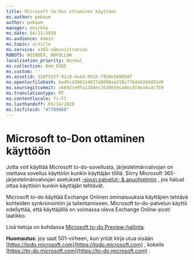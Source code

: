 ```yaml
---
title: Microsoft to-Don ottaminen käyttöön
ms.author: pebaum
author: pebaum
manager: mnirkhe
ms.date: 04/21/2020
ms.audience: Admin
ms.topic: article
ms.service: o365-administration
ROBOTS: NOINDEX, NOFOLLOW
localization_priority: Normal
ms.collection: Adm_O365
ms.custom: ''
ms.assetid: 339f925f-91c8-4a1d-902b-f920e58999df
ms.openlocfilehash: ba45cd308114037a0090aa218c7764442b0d81d9
ms.sourcegitcommit: c6692ce0fa1358ec3529e59ca0ecdfdea4cdc759
ms.translationtype: MT
ms.contentlocale: fi-FI
ms.lasthandoff: 09/14/2020
ms.locfileid: "47709868"
---
```

# <a name="how-to-enable-microsoft-to-do"></a>Microsoft to-Don ottaminen käyttöön

Jotta voit käyttää Microsoft to-do-sovellusta, järjestelmänvalvojan on otettava sovellus käyttöön kunkin käyttäjän tilillä. Siirry Microsoft 365-järjestelmänvalvojan asetukset [-sivun palvelut- &amp; apuohjelmiin](https://portal.office.com/adminportal/home#/Settings/ServicesAndAddIns) , jos haluat ottaa käyttöön kunkin käyttäjän tehtävät.
  
Microsoft to-do käyttää Exchange Onlinen ominaisuuksia käyttäjien tehtävä kohteiden synkronointiin ja tallentamiseen. Microsoft to-do-palvelun käyttö edellyttää, että käyttäjällä on voimassa oleva Exchange Online-posti laatikko.
  
Lisä tietoja on kohdassa [Microsoft to-do Preview-hallinta](https://support.office.com/article/490c1a8c-2333-4952-8125-841afadb9620.aspx).
  
 **Huomautus**: jos saat 501-virheen, kun yrität kirja utua sisään [https://todo.microsoft.com](https://todo.microsoft.com) , kokeile [https://to-do.microsoft.com](https://to-do.microsoft.com) .
  

